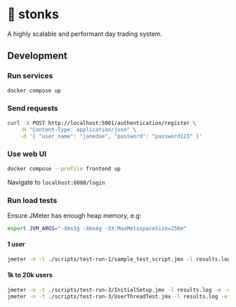 # 🤑 stonks

A highly scalable and performant day trading system.

## Development

### Run services

```bash
docker compose up
```

### Send requests

```bash
curl -X POST http://localhost:5001/authentication/register \
    -H "Content-Type: application/json" \
    -d '{ "user_name": "janedoe", "password": "password123" }'
```

### Use web UI

```bash
docker compose --profile frontend up
```

Navigate to `localhost:8080/login`

### Run load tests

Ensure JMeter has enough heap memory, e.g:

```bash
export JVM_ARGS="-Xms1g -Xmx4g -XX:MaxMetaspaceSize=256m"
```

#### 1 user

```bash
jmeter -n -t ./scripts/test-run-1/sample_test_script.jmx -l results.log -e -o ./results
```

#### 1k to 20k users

```bash
jmeter -n -t ./scripts/test-run-3/InitialSetup.jmx -l results.log -e -o ./results
jmeter -n -t ./scripts/test-run-3/UserThreadTest.jmx -l results.log -e -o ./results
```

